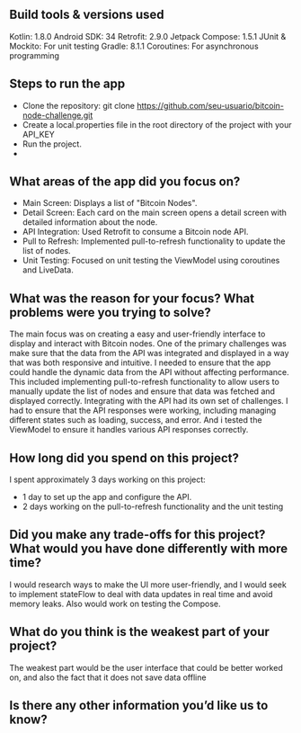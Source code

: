 ## Build tools & versions used

Kotlin: 1.8.0
Android SDK: 34
Retrofit: 2.9.0
Jetpack Compose: 1.5.1
JUnit & Mockito: For unit testing
Gradle: 8.1.1
Coroutines: For asynchronous programming

## Steps to run the app
- Clone the repository:
  git clone https://github.com/seu-usuario/bitcoin-node-challenge.git
- Create a local.properties file in the root directory of the project with your API_KEY
- Run the project.
- 
## What areas of the app did you focus on?

- Main Screen: Displays a list of "Bitcoin Nodes".
- Detail Screen: Each card on the main screen opens a detail screen with detailed information about the node.
- API Integration: Used Retrofit to consume a Bitcoin node API.
- Pull to Refresh: Implemented pull-to-refresh functionality to update the list of nodes.
- Unit Testing: Focused on unit testing the ViewModel using coroutines and LiveData.

## What was the reason for your focus? What problems were you trying to solve?

 The main focus was on creating a easy and user-friendly interface to display and interact with Bitcoin nodes. 
 One of the primary challenges was make sure that the data from the API was integrated and displayed in a way that was both responsive and intuitive.
 I needed to ensure that the app could handle the dynamic data from the API without affecting performance. 
 This included implementing pull-to-refresh functionality to allow users to manually update the list of nodes and ensure that data was fetched and displayed correctly.
 Integrating with the API had its own set of challenges. I had to ensure that the API responses were working, including managing different states such as loading, success, and error.
 And i tested the ViewModel to ensure it handles various API responses correctly.

## How long did you spend on this project?

I spent approximately 3 days working on this project:
- 1 day to set up the app and configure the API.
- 2 days working on the pull-to-refresh functionality and the unit testing

## Did you make any trade-offs for this project? What would you have done differently with more time?

I would research ways to make the UI more user-friendly, and I would seek to implement stateFlow to deal with data updates in real time and avoid memory leaks.
Also would work on testing the Compose.

## What do you think is the weakest part of your project?

The weakest part would be the user interface that could be better worked on, and also the fact that it does not save data offline

## Is there any other information you’d like us to know?
